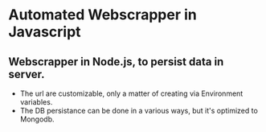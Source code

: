 # Automated Webscrapper in Javascript

## Webscrapper in Node.js, to persist data in server.
- The url are customizable, only a matter of creating via Environment variables.
- The DB persistance can be done in a various ways, but it's optimized to Mongodb.
